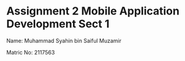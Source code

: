 # Assignment 2 Mobile Application Development Sect 1

Name: Muhammad Syahin bin Saiful Muzamir

Matric No: 2117563
